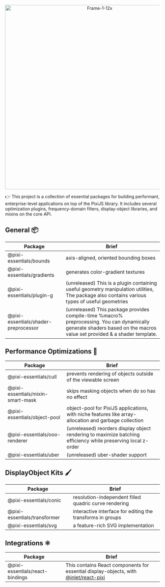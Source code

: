 <p align="center">
<img src="https://i.imgur.com/apQs3EL.png" alt="Frame-1-12x" width="600"></img>
</p>

:point_right: This project is a collection of essential packages for building performant, enterprise-level applications on top of the PixiJS library. It includes several optimization plugins, frequency-domain filters, display-object libraries, and mixins on the core API.

## General :package:

| Package            | Brief |
| -----------------------------------------------| ----------------------------------------------------------------------------------------------------------------------------------------------------|
| @pixi-essentials/bounds | axis-aligned, oriented bounding boxes |
| @pixi-essentials/gradients | generates color-gradient textures |
| @pixi-essentials/plugin-g | (unreleased) This is a plugin containing useful geometry manipulation utilities, The package also contains various types of useful geometries |
| @pixi-essentials/shader-preprocessor | (unreleased) This package provides compile-time %macro% preprocessing. You can dynamically generate shaders based on the macros value set provided & a shader template.|

## Performance Optimizations :racehorse:

| Package                   | Brief          |
| ------------------------- | -------------- |
| @pixi-essentials/cull | prevents rendering of objects outside of the viewable screen |
| @pixi-essentials/mixin-smart-mask| skips masking objects when do so has no effect    |
| @pixi-essentials/object-pool | object-pool for PixiJS applications, with niche features like array-allocation and garbage collection |
| @pixi-essentials/ooo-renderer | (unreleased) reorders display object rendering to maximize batching efficiency while preserving local z-order |
| @pixi-essentials/uber | (unreleased) uber-shader support |

## DisplayObject Kits :paintbrush:

| Package                   | Brief          |
| ------------------------- | -------------- |
| @pixi-essentials/conic | resolution-independent filled quadric curve rendering |
| @pixi-essentials/transformer | interactive interface for editing the transforms in groups |
| @pixi-essentials/svg   | a feature-rich SVG implementation |

## Integrations :atom_symbol:

| Package                   | Brief          |
| ------------------------- | -------------- |
| @pixi-essentials/react-bindings | This contains React components for essential display-objects, with [@inlet/react-pixi](https://github.com/inlet/react-pixi) |
